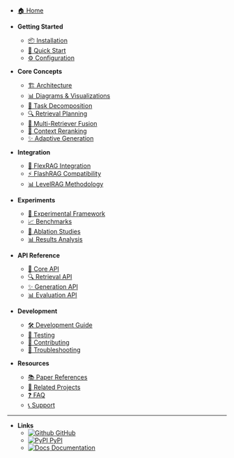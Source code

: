 <!-- docs/_sidebar.md -->

* [🏠 Home](/)

* **Getting Started**
  * [📦 Installation](installation.md)
  * [🚀 Quick Start](quickstart.md)
  * [⚙️ Configuration](configuration.md)

* **Core Concepts**
  * [🏗️ Architecture](architecture.md)
  * [📊 Diagrams & Visualizations](diagrams.md)
  * [🧠 Task Decomposition](task-decomposition.md)
  * [🔍 Retrieval Planning](retrieval-planning.md)
  * [🔗 Multi-Retriever Fusion](multi-retriever.md)
  * [🎯 Context Reranking](reranking.md)
  * [✨ Adaptive Generation](generation.md)

* **Integration**
  * [🔧 FlexRAG Integration](flexrag-integration.md)
  * [⚡ FlashRAG Compatibility](flashrag-compatibility.md)
  * [📊 LevelRAG Methodology](levelrag-methodology.md)

* **Experiments**
  * [🧪 Experimental Framework](experiments.md)
  * [📈 Benchmarks](benchmarks.md)
  * [🔬 Ablation Studies](ablation-studies.md)
  * [📊 Results Analysis](results-analysis.md)

* **API Reference**
  * [🔌 Core API](api/core.md)
  * [🔍 Retrieval API](api/retrieval.md)
  * [✨ Generation API](api/generation.md)
  * [📊 Evaluation API](api/evaluation.md)

* **Development**
  * [🛠️ Development Guide](development.md)
  * [🧪 Testing](testing.md)
  * [📝 Contributing](contributing.md)
  * [🐛 Troubleshooting](troubleshooting.md)

* **Resources**
  * [📚 Paper References](papers.md)
  * [🔗 Related Projects](related-projects.md)
  * [❓ FAQ](faq.md)
  * [📞 Support](support.md)

---

* **Links**
  * [![Github](https://icongr.am/simple/github.svg?size=16&color=808080&colored=false) GitHub](https://github.com/Rito-w/adaptiverag)
  * [![PyPI](https://icongr.am/simple/pypi.svg?size=16&color=808080&colored=false) PyPI](https://pypi.org/project/adaptiverag/)
  * [![Docs](https://icongr.am/simple/gitbook.svg?size=16&color=808080&colored=false) Documentation](https://rito-w.github.io/adaptiverag/)
